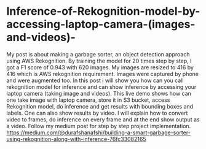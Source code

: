 # Inference-of-Rekognition-model-by-accessing-laptop-camera-(images-and-videos)-
My post is about making a garbage sorter, an object detection approach using AWS Rekognition. By training the model for 20 times step by step, I got a F1 score of 0.943 with 620 images.
My images are resized to 416 by 416 which is AWS rekognition requirement. Images were captured by phone and were augmented too. 
In this post i will show you how can you call rekognition model for inference and can show inference by accessing your laptop camera (taking image and videos).
This live demo shows how can one take image with laptop camera, store it in S3 bucket, access Rekognition model, do inference and get results with bounding boxes and labels.
One can also show results by video. I will explain how to convert video to frames, do inference on every frame and at the end show output as a video.
Follow my medium post for step by step project implementation.
https://medium.com/@durafshanafshi/building-a-smart-garbage-sorter-using-rekognition-along-with-inference-76fc33082165
